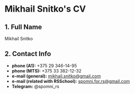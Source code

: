 # Mikhail Snitko's CV

## 1. Full Name
Mikhail Snitko

## 2. Contact Info
  - **phone (A1):** +375 29 346-14-95
  - **phone (MTS):** +375 33 382-12-32
  - **e-mail (general):** mikhail.snitko@gmail.com
  - **e-mail (related with RSSchool):** spomni.for.rs@gmail.com
  - **Telegram:** @spomni_rs